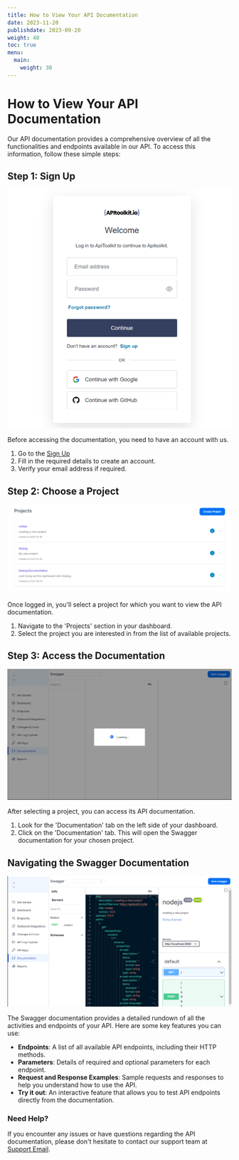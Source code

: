 ```yaml
---
title: How to View Your API Documentation
date: 2023-11-20
publishdate: 2023-09-20
weight: 40
toc: true
menu:
  main:
    weight: 30
---
```


# How to View Your API Documentation

Our API documentation provides a comprehensive overview of all the functionalities and endpoints available in our API. To access this information, follow these simple steps:

## Step 1: Sign Up

![Sign in](Sign-up.png)

Before accessing the documentation, you need to have an account with us.

1. Go to the [Sign Up](https://app.apitoolkit.io/)
2. Fill in the required details to create an account.
3. Verify your email address if required.

## Step 2: Choose a Project

![Select a project](create-project2.png)

Once logged in, you'll select a project for which you want to view the API documentation.

1. Navigate to the 'Projects' section in your dashboard.
2. Select the project you are interested in from the list of available projects.

## Step 3: Access the Documentation

![Doc](doc1.png)

After selecting a project, you can access its API documentation.
1. Look for the 'Documentation' tab on the left side of your dashboard.
2. Click on the 'Documentation' tab. This will open the Swagger documentation for your chosen project.

## Navigating the Swagger Documentation

![Doc overview](doc2.png)

The Swagger documentation provides a detailed rundown of all the activities and endpoints of your API. Here are some key features you can use:

- **Endpoints**: A list of all available API endpoints, including their HTTP methods.
- **Parameters**: Details of required and optional parameters for each endpoint.
- **Request and Response Examples**: Sample requests and responses to help you understand how to use the API.
- **Try it out**: An interactive feature that allows you to test API endpoints directly from the documentation.

### Need Help?

If you encounter any issues or have questions regarding the API documentation, please don't hesitate to contact our support team at [Support Email](hello@apitoolkit.io).
